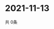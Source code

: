# 2021-11-13
  共 0条

  <!-- BEGIN -->
  <!-- 最后更新时间Sat Nov 13 2021 15:03:05 GMT+0000 (Coordinated Universal Time) -->
  
  <!-- END -->
  
  